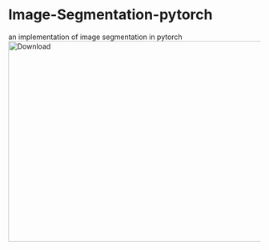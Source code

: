 # Image-Segmentation-pytorch
an implementation of image segmentation in pytorch
<img width="994" height="402" alt="Download" src="https://github.com/user-attachments/assets/7d0eface-8857-4d3b-a06f-0bbc71430717" />
